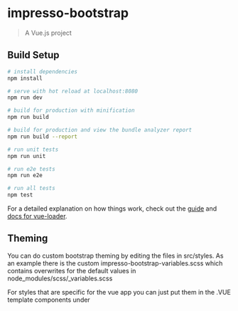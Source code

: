 # impresso-bootstrap

> A Vue.js project

## Build Setup

``` bash
# install dependencies
npm install

# serve with hot reload at localhost:8080
npm run dev

# build for production with minification
npm run build

# build for production and view the bundle analyzer report
npm run build --report

# run unit tests
npm run unit

# run e2e tests
npm run e2e

# run all tests
npm test
```

For a detailed explanation on how things work, check out the [guide](http://vuejs-templates.github.io/webpack/) and [docs for vue-loader](http://vuejs.github.io/vue-loader).

## Theming

You can do custom bootstrap theming by editing the files in src/styles. As an
example there is the custom impresso-bootstrap-variables.scss which contains
overwrites for the default values in node_modules/scss/_variables.scss

For styles that are specific for the vue app you can just put them in the
.VUE template components under <style scoped lang="scss">. These will then not
be compiled with the custom bootstrap theme
